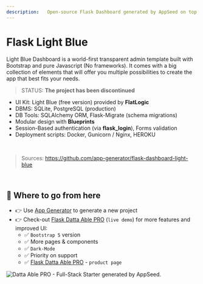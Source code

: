 ```yaml
---
description:   Open-source Flask Dashboard generated by AppSeed on top of Light Blue Design
---
```


# Flask Light Blue

Light Blue Dashboard is a world-first transparent admin template built with Bootstrap and pure Javascript (No frameworks). 
It comes with a big collection of elements that will offer you multiple possibilities to create the app that best fits your needs.

> STATUS: **The project has been discontinued**

* UI Kit: Light Blue (free version) provided by **FlatLogic**
* DBMS: SQLite, PostgreSQL (production)
* DB Tools: SQLAlchemy ORM, Flask-Migrate (schema migrations)
* Modular design with **Blueprints**
* Session-Based authentication (via **flask\_login**), Forms validation
* Deployment scripts: Docker, Gunicorn / Nginx, HEROKU

<br />

> Sources: https://github.com/app-generator/flask-dashboard-light-blue

<br />

## 🚀 Where to go from here

- 👉 Use [App Generator](https://appseed.us/generator/) to generate a new project
- 👉 Check-out [Flask Datta Able PRO](https://flask-datta-able-pro.appseed-srv1.com/) (`live demo`) for more features and improved UI:
  - ✅ `Bootstrap 5` version
  - ✅ More pages & components
  - ✅ `Dark-Mode` 
  - ✅ Priority on support 
  - ✅ [Flask Datta Able PRO](https://appseed.us/product/datta-able-pro/flask/) - `product page`

![Datta Able PRO - Full-Stack Starter generated by AppSeed.](https://user-images.githubusercontent.com/51070104/170474361-a58da82b-fff9-4a59-81a8-7ab99f478f48.png)
